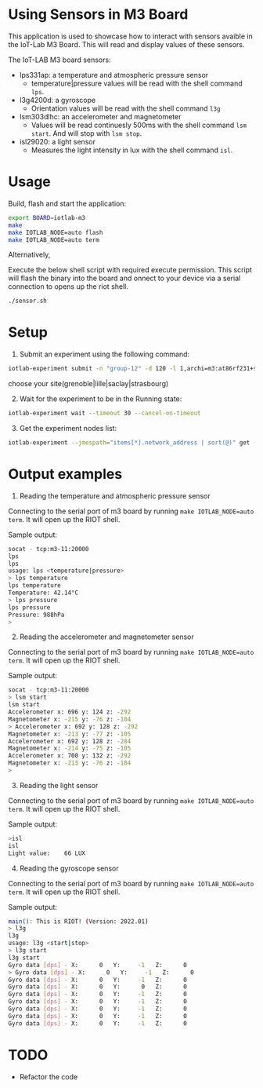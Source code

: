 Using Sensors in M3 Board
================

This application is used to showcase how to interact with sensors avaible in the IoT-Lab M3 Board. This will read and display values of these sensors.

The IoT-LAB M3 board sensors:

- lps331ap: a temperature and atmospheric pressure sensor
    - temperature|pressure values will be read with the shell command `lps`.
- l3g4200d: a gyroscope
    - Orientation values will be read with the shell command `l3g`
- lsm303dlhc: an accelerometer and magnetometer
    - Values will be read continuesly 500ms with the shell command `lsm start`. And will stop with `lsm stop`.
- isl29020: a light sensor
    - Measures the light intensity in lux with the shell command `isl`.

Usage
=====

Build, flash and start the application:
```bash
export BOARD=iotlab-m3
make
make IOTLAB_NODE=auto flash
make IOTLAB_NODE=auto term
```
 Alternatively,

 Execute the below shell script with required execute permission. This script will flash the binary into the board and onnect to your device via a serial connection to opens up the riot shell.

 ```bash
 ./sensor.sh
 ```

Setup
=====

1. Submit an experiment using the following command:

```bash
iotlab-experiment submit -n "group-12" -d 120 -l 1,archi=m3:at86rf231+site=saclay
```
choose your site(grenoble|lille|saclay|strasbourg)

2. Wait for the experiment to be in the Running state:
```bash
iotlab-experiment wait --timeout 30 --cancel-on-timeout
```

3. Get the experiment nodes list:
```bash
iotlab-experiment --jmespath="items[*].network_address | sort(@)" get --nodes
```

Output examples
=====

1. Reading the temperature and atmospheric pressure sensor

Connecting to the serial port of m3 board by running `make IOTLAB_NODE=auto term`. It will open up the RIOT shell.

Sample output:

```bash
socat - tcp:m3-11:20000 
lps
lps
usage: lps <temperature|pressure>
> lps temperature
lps temperature
Temperature: 42.14°C
> lps pressure
lps pressure
Pressure: 988hPa
> 
```

2. Reading the accelerometer and magnetometer sensor

Connecting to the serial port of m3 board by running `make IOTLAB_NODE=auto term`. It will open up the RIOT shell.

Sample output:

```bash
socat - tcp:m3-11:20000 
> lsm start
lsm start
Accelerometer x: 696 y: 124 z: -292
Magnetometer x: -215 y: -76 z: -104
> Accelerometer x: 692 y: 128 z: -292
Magnetometer x: -213 y: -77 z: -105
Accelerometer x: 692 y: 128 z: -284
Magnetometer x: -214 y: -75 z: -105
Accelerometer x: 700 y: 132 z: -292
Magnetometer x: -213 y: -76 z: -104
> 
```

3. Reading the light sensor 

Connecting to the serial port of m3 board by running `make IOTLAB_NODE=auto term`. It will open up the RIOT shell.

Sample output:

```bash
>isl
isl
Light value:    66 LUX
```

4. Reading the gyroscope sensor

Connecting to the serial port of m3 board by running `make IOTLAB_NODE=auto term`. It will open up the RIOT shell.

Sample output:

```bash
main(): This is RIOT! (Version: 2022.01)
> l3g
l3g
usage: l3g <start|stop>
> l3g start
l3g start
Gyro data [dps] - X:      0   Y:     -1   Z:      0
> Gyro data [dps] - X:      0   Y:     -1   Z:      0
Gyro data [dps] - X:      0   Y:     -1   Z:      0
Gyro data [dps] - X:      0   Y:      0   Z:      0
Gyro data [dps] - X:      0   Y:     -1   Z:      0
Gyro data [dps] - X:      0   Y:     -1   Z:      0
Gyro data [dps] - X:      0   Y:     -1   Z:      0
Gyro data [dps] - X:      0   Y:     -1   Z:      0
Gyro data [dps] - X:      0   Y:     -1   Z:      0

```

TODO
=====
- Refactor the code
